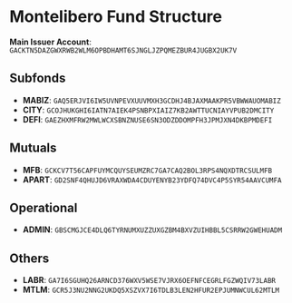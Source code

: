 # Montelibero Fund Structure

**Main Issuer Account**: `GACKTN5DAZGWXRWB2WLM6OPBDHAMT6SJNGLJZPQMEZBUR4JUGBX2UK7V`

## Subfonds

- **MABIZ**: `GAQ5ERJVI6IW5UVNPEVXUUVMXH3GCDHJ4BJAXMAAKPR5VBWWAUOMABIZ`
- **CITY**: `GCOJHUKGHI6IATN7AIEK4PSNBPXIAIZ7KB2AWTTUCNIAYVPUB2DMCITY`
- **DEFI**: `GAEZHXMFRW2MWLWCXSBNZNUSE6SN3ODZDDOMPFH3JPMJXN4DKBPMDEFI`

## Mutuals

- **MFB**: `GCKCV7T56CAPFUYMCQUYSEUMZRC7GA7CAQ2BOL3RPS4NQXDTRCSULMFB`
- **APART**: `GD2SNF4QHUJD6VRAXWDA4CDUYENYB23YDFQ74DVC4P5SYR54AAVCUMFA`

## Operational

- **ADMIN**: `GBSCMGJCE4DLQ6TYRNUMXUZZUXGZBM4BXVZUIHBBL5CSRRW2GWEHUADM`

## Others

- **LABR**: `GA7I6SGUHQ26ARNCD376WXV5WSE7VJRX6OEFNFCEGRLFGZWQIV73LABR`
- **MTLM**: `GCR5J3NU2NNG2UKDQ5XSZVX7I6TDLB3LEN2HFUR2EPJUMNWCUL62MTLM`

